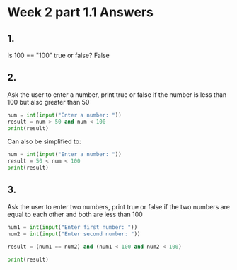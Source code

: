 # Week 2 part 1.1 Answers
## 1.
Is 100 == "100" true or false?
False

## 2.
Ask the user to enter a number, print true or false if the number is less than 100 but also greater than 50
```python
num = int(input("Enter a number: "))
result = num > 50 and num < 100
print(result)
```

Can also be simplified to:
```python
num = int(input("Enter a number: "))
result = 50 < num < 100
print(result)
```

## 3.
Ask the user to enter two numbers, print true or false if the two numbers are equal to each other and both are less than 100
```python
num1 = int(input("Enter first number: "))
num2 = int(input("Enter second number: "))

result = (num1 == num2) and (num1 < 100 and num2 < 100)

print(result)
```